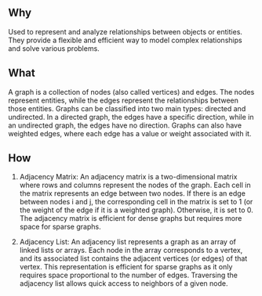  ## Why

Used to represent and analyze relationships between objects or entities. They provide a flexible and efficient way to model complex relationships and solve various problems. 

 ## What

A graph is a collection of nodes (also called vertices) and edges. The nodes represent entities, while the edges represent the relationships between those entities. Graphs can be classified into two main types: directed and undirected. In a directed graph, the edges have a specific direction, while in an undirected graph, the edges have no direction. Graphs can also have weighted edges, where each edge has a value or weight associated with it.

 ## How 

 1. Adjacency Matrix: An adjacency matrix is a two-dimensional matrix where rows and columns represent the nodes of the graph. Each cell in the matrix represents an edge between two nodes. If there is an edge between nodes i and j, the corresponding cell in the matrix is set to 1 (or the weight of the edge if it is a weighted graph). Otherwise, it is set to 0. The adjacency matrix is efficient for dense graphs but requires more space for sparse graphs.

2. Adjacency List: An adjacency list represents a graph as an array of linked lists or arrays. Each node in the array corresponds to a vertex, and its associated list contains the adjacent vertices (or edges) of that vertex. This representation is efficient for sparse graphs as it only requires space proportional to the number of edges. Traversing the adjacency list allows quick access to neighbors of a given node.